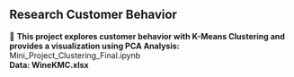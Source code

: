 
<h2>Research Customer Behavior</h2>
👀 <b> This project explores customer behavior with K-Means Clustering and provides a visualization using PCA </b>
<b> Analysis:</b>  Mini_Project_Clustering_Final.ipynb
</br>
<b>Data:  WineKMC.xlsx<br> </b>
